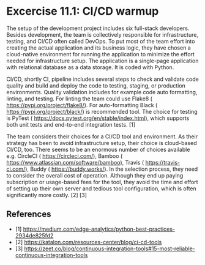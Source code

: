 # Excercise 11.1: CI/CD warmup
 
The setup of the development project includes six full-stack developers. Besides development, the team is collectively responsible for infrastructure, testing, and CI/CD often called DevOps. To put most of the team effort into creating the actual application and its business logic, they have chosen a cloud-native environment for running the application to minimize the effort needed for infrastructure setup. The application is a single-page application with relational database as a data storage. It is coded with Python.
 
CI/CD, shortly CI, pipeline includes several steps to check and validate code quality and build and deploy the code to testing, staging, or production environments. Quality validation includes for example code auto formatting, linting, and testing. For linting the team could use Flake8 ( https://pypi.org/project/flake8/). For auto-formatting Black ( https://pypi.org/project/black/) is recommended tool. The choice for testing is PyTest ( https://docs.pytest.org/en/stable/index.html), which supports both unit tests and end-to-end integration tests. [1]
 
The team considers their choices for a CI/CD tool and environment. As their strategy has been to avoid infrastructure setup, their choice is cloud-based CI/CD, too. There seems to be an enormous number of choices available e.g. CircleCI ( https://circleci.com/), Bamboo ( https://www.atlassian.com/software/bamboo), Travis ( https://travis-ci.com/), Buddy ( https://buddy.works/). In the selection process, they need to consider the overall cost of operation. Although they end up paying subscription or usage-based fees for the tool, they avoid the time and effort of setting up their own server and tedious tool configuration, which is often significantly more costly. [2] [3]

## References
- [1] https://medium.com/edge-analytics/python-best-practices-2934de825fd2 
- [2] https://katalon.com/resources-center/blog/ci-cd-tools 
- [3] https://zeet.co/blog/continuous-integration-tools#15-most-reliable-continuous-integration-tools 
